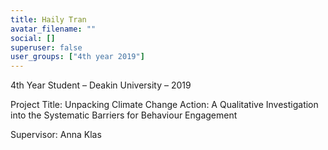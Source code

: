 ```yaml
---
title: Haily Tran
avatar_filename: ""
social: []
superuser: false
user_groups: ["4th year 2019"]
---
```

4th Year Student – Deakin University – 2019

Project Title: Unpacking Climate Change Action: A Qualitative Investigation into the Systematic Barriers for Behaviour Engagement

Supervisor: Anna Klas
